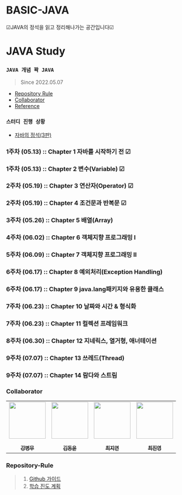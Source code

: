 # BASIC-JAVA
☑JAVA의 정석을 읽고 정리해나가는 공간입니다☑
# JAVA Study
### `JAVA 개념 꽉 JAVA`
> Since 2022.05.07

  - [Repository Rule](#repository-rule)
  - [Collaborator](#collaborator)
  - [Reference](#reference)

### `스터디 진행 상황`
- [자바의 정석(3판)](first-study)
### 1주차 (05.13) :: Chapter 1 자바를 시작하기 전 ☑
### 1주차 (05.13) :: Chapter 2 변수(Variable) ☑
### 2주차 (05.19) :: Chapter 3 연산자(Operator) ☑
### 2주차 (05.19) :: Chapter 4 조건문과 반복문 ☑
### 3주차 (05.26) :: Chapter 5 배열(Array)
### 4주차 (06.02) :: Chapter 6 객체지향 프로그래밍 I
### 5주차 (06.09) :: Chapter 7 객체지향 프로그래밍 II
### 6주차 (06.17) :: Chapter 8 예외처리(Exception Handling)
### 6주차 (06.17) :: Chapter 9 java.lang패키지와 유용한 클래스
### 7주차 (06.23) :: Chapter 10 날짜와 시간 & 형식화
### 7주차 (06.23) :: Chapter 11 컬렉션 프레임워크
### 8주차 (06.30) :: Chapter 12 지네릭스, 열거형, 애너테이션
### 9주차 (07.07) :: Chapter 13 쓰레드(Thread)
### 9주차 (07.07) :: Chapter 14 람다와 스트림

### Collaborator

<p align="center">
  
<table align="center" >
   <tr>
        <td align="center"><a href="https://github.com/kingkangkr"><img src="https://github.com/kingkangkr.png" width="100px;" alt=""/><br /><sub><b><br/>강병무</b></sub></a></td>
        <td align="center"><a href="https://github.com/myway00"><img src="https://github.com/myway00.png" width="100px;" alt=""/><br /><sub><b><br/>김동윤</b></sub></a></td>
        <td align="center"><a href="https://github.com/ddongpuri"><img src="https://github.com/ddongpuri.png" width="100px;" alt=""/><br /><sub><b><br/>최지연</b></sub></a></td>
        <td align="center"><a href="https://github.com/wlsdud99"><img src="https://github.com/wlsdud99.png" width="100px;" alt=""/><br /><sub><b><br/>최진영</b></sub></a></td>
   </tr>
</table>

</p>

### Repository-Rule

> 1) [Github 가이드](https://www.notion.so/STEADY-JAVA-89e1b363e2684f468ecda8a5d6de29d0?p=21049fda22bd4cc0830606a08c917513)<br>
> 2) [학습 진도 계획](https://www.notion.so/STEADY-JAVA-89e1b363e2684f468ecda8a5d6de29d0?p=61d3a36fd27840f0b06198c1e8daf184)<br>

 <br> 
